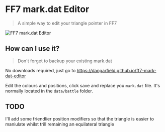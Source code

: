 # FF7 mark.dat Editor

> A simple way to edit your triangle pointer in FF7 

![FF7 mark.dat Editor](https://i.ibb.co/xmSpZW4/ff7-mark-dat-editor-2.png "FF7 mark.dat Editor")

## How can I use it?

> Don't forget to backup your existing mark.dat

No downloads required, just go to https://dangarfield.github.io/ff7-mark-dat-editor

Edit the colours and positions, click save and replace you `mark.dat` file. It's normally located in the `data/battle` folder.

## TODO

I'll add some friendlier position modifiers so that the triangle is easier to maniulate whilst trill remaining an equilateral triangle